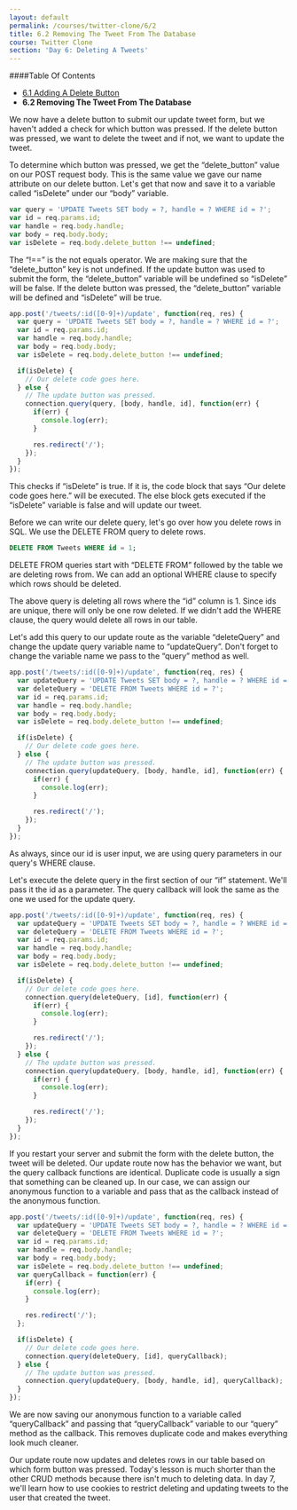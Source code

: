 ```yaml
---
layout: default
permalink: /courses/twitter-clone/6/2
title: 6.2 Removing The Tweet From The Database
course: Twitter Clone
section: 'Day 6: Deleting A Tweets'
---
```


####Table Of Contents

- [6.1 Adding A Delete Button](/courses/twitter-clone/6/1)
- **6.2 Removing The Tweet From The Database**

We now have a delete button to submit our update tweet form, but we haven't added a check for which button was pressed.  If the delete button was pressed, we want to delete the tweet and if not, we want to update the tweet.

To determine which button was pressed, we get the “delete_button” value on our POST request body.  This is the same value we gave our name attribute on our delete button.  Let's get that now and save it to a variable called “isDelete” under our “body” variable.

```javascript
var query = 'UPDATE Tweets SET body = ?, handle = ? WHERE id = ?';
var id = req.params.id;
var handle = req.body.handle;
var body = req.body.body;
var isDelete = req.body.delete_button !== undefined;
```

The “!==” is the not equals operator.  We are making sure that the “delete_button” key is not undefined.  If the update button was used to submit the form, the “delete_button” variable will be undefined so “isDelete” will be false.  If the delete button was pressed, the “delete_button” variable will be defined and “isDelete” will be true.

```javascript
app.post('/tweets/:id([0-9]+)/update', function(req, res) {
  var query = 'UPDATE Tweets SET body = ?, handle = ? WHERE id = ?';
  var id = req.params.id;
  var handle = req.body.handle;
  var body = req.body.body;
  var isDelete = req.body.delete_button !== undefined;

  if(isDelete) {
    // Our delete code goes here.
  } else {
    // The update button was pressed.
    connection.query(query, [body, handle, id], function(err) {
      if(err) {
        console.log(err);
      }

      res.redirect('/');
    });
  }
});
```

This checks if “isDelete” is true.  If it is, the code block that says “Our delete code goes here.” will be executed.  The else block gets executed if the “isDelete” variable is false and will update our tweet.

Before we can write our delete query, let's go over how you delete rows in SQL.  We use the DELETE FROM query to delete rows.

```sql
DELETE FROM Tweets WHERE id = 1;
```

DELETE FROM queries start with “DELETE FROM” followed by the table we are deleting rows from.  We can add an optional WHERE clause to specify which rows should be deleted.

The above query is deleting all rows where the “id” column is 1.  Since ids are unique, there will only be one row deleted.  If we didn't add the WHERE clause, the query would delete all rows in our table.

Let's add this query to our update route as the variable “deleteQuery” and change the update query variable name to “updateQuery”.  Don't forget to change the variable name we pass to the “query” method as well.

```javascript
app.post('/tweets/:id([0-9]+)/update', function(req, res) {
  var updateQuery = 'UPDATE Tweets SET body = ?, handle = ? WHERE id = ?';
  var deleteQuery = 'DELETE FROM Tweets WHERE id = ?';
  var id = req.params.id;
  var handle = req.body.handle;
  var body = req.body.body;
  var isDelete = req.body.delete_button !== undefined;

  if(isDelete) {
    // Our delete code goes here.
  } else {
    // The update button was pressed.
    connection.query(updateQuery, [body, handle, id], function(err) {
      if(err) {
        console.log(err);
      }

      res.redirect('/');
    });
  }
});
```

As always, since our id is user input, we are using query parameters in our query's WHERE clause.

Let's execute the delete query in the first section of our “if” statement.  We'll pass it the id as a parameter.  The query callback will look the same as the one we used for the update query.

```javascript
app.post('/tweets/:id([0-9]+)/update', function(req, res) {
  var updateQuery = 'UPDATE Tweets SET body = ?, handle = ? WHERE id = ?';
  var deleteQuery = 'DELETE FROM Tweets WHERE id = ?';
  var id = req.params.id;
  var handle = req.body.handle;
  var body = req.body.body;
  var isDelete = req.body.delete_button !== undefined;

  if(isDelete) {
    // Our delete code goes here.
    connection.query(deleteQuery, [id], function(err) {
      if(err) {
        console.log(err);
      }

      res.redirect('/');
    });
  } else {
    // The update button was pressed.
    connection.query(updateQuery, [body, handle, id], function(err) {
      if(err) {
        console.log(err);
      }

      res.redirect('/');
    });
  }
});
```

If you restart your server and submit the form with the delete button, the tweet will be deleted.  Our update route now has the behavior we want, but the query callback functions are identical.  Duplicate code is usually a sign that something can be cleaned up.  In our case, we can assign our anonymous function to a variable and pass that as the callback instead of the anonymous function.

```javascript
app.post('/tweets/:id([0-9]+)/update', function(req, res) {
  var updateQuery = 'UPDATE Tweets SET body = ?, handle = ? WHERE id = ?';
  var deleteQuery = 'DELETE FROM Tweets WHERE id = ?';
  var id = req.params.id;
  var handle = req.body.handle;
  var body = req.body.body;
  var isDelete = req.body.delete_button !== undefined;
  var queryCallback = function(err) {
    if(err) {
      console.log(err);
    }

    res.redirect('/');
  };

  if(isDelete) {
    // Our delete code goes here.
    connection.query(deleteQuery, [id], queryCallback);
  } else {
    // The update button was pressed.
    connection.query(updateQuery, [body, handle, id], queryCallback);
  }
});
```

We are now saving our anonymous function to a variable called “queryCallback” and passing that “queryCallback” variable to our “query” method as the callback.  This removes duplicate code and makes everything look much cleaner.

Our update route now updates and deletes rows in our table based on which form button was pressed.  Today's lesson is much shorter than the other CRUD methods because there isn't much to deleting data.  In day 7, we'll learn how to use cookies to restrict deleting and updating tweets to the user that created the tweet.
